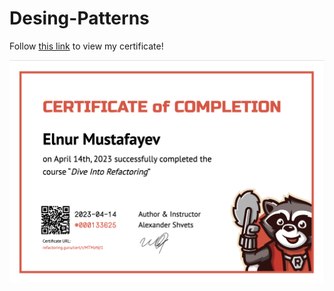 # Desing-Patterns

Follow [this link](https://refactoring.guru/cert/r/MTMzNjI1) to view my certificate!

![](certificate-refactoring.png)